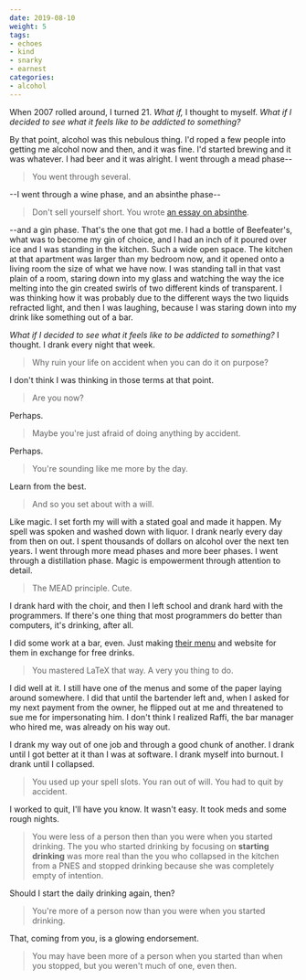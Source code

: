 ```yaml
---
date: 2019-08-10
weight: 5
tags:
- echoes
- kind
- snarky
- earnest
categories:
- alcohol
---
```


When 2007 rolled around, I turned 21. *What if,* I thought to myself. *What if I decided to see what it feels like to be addicted to something?*

By that point, alcohol was this nebulous thing. I'd roped a few people into getting me alcohol now and then, and it was fine. I'd started brewing and it was whatever. I had beer and it was alright. I went through a mead phase--

> You went through several.

--I went through a wine phase, and an absinthe phase--

> Don't sell yourself short. You wrote [an essay on absinthe](https://writing.drab-makyo.com/non-fiction/tasting/new-american-absinthe/).

--and a gin phase. That's the one that got me. I had a bottle of Beefeater's, what was to become my gin of choice, and I had an inch of it poured over ice and I was standing in the kitchen. Such a wide open space. The kitchen at that apartment was larger than my bedroom now, and it opened onto a living room the size of what we have now. I was standing tall in that vast plain of a room, staring down into my glass and watching the way the ice melting into the gin created swirls of two different kinds of transparent. I was thinking how it was probably due to the different ways the two liquids refracted light, and then I was laughing, because I was staring down into my drink like something out of a bar.

*What if I decided to see what it feels like to be addicted to something?* I thought. I drank every night that week.

> Why ruin your life on accident when you can do it on purpose?

I don't think I was thinking in those terms at that point.

> Are you now?

Perhaps.

> Maybe you're just afraid of doing anything by accident.

Perhaps.

> You're sounding like me more by the day.

Learn from the best.

> And so you set about with a will.

Like magic. I set forth my will with a stated goal and made it happen. My spell was spoken and washed down with liquor. I drank nearly every day from then on out. I spent thousands of dollars on alcohol over the next ten years. I went through more mead phases and more beer phases. I went through a distillation phase. Magic is empowerment through attention to detail.

> The MEAD principle. Cute.

I drank hard with the choir, and then I left school and drank hard with the programmers. If there's one thing that most programmers do better than computers, it's drinking, after all.

I did some work at a bar, even. Just making [their menu](/emb-menu.pdf) and website for them in exchange for free drinks.

> You mastered LaTeX that way. A very you thing to do.

I did well at it. I still have one of the menus and some of the paper laying around somewhere. I did that until the bartender left and, when I asked for my next payment from the owner, he flipped out at me and threatened to sue me for impersonating him. I don't think I realized Raffi, the bar manager who hired me, was already on his way out.

I drank my way out of one job and through a good chunk of another. I drank until I got better at it than I was at software. I drank myself into burnout. I drank until I collapsed.

> You used up your spell slots. You ran out of will. You had to quit by accident.

I worked to quit, I'll have you know. It wasn't easy. It took meds and some rough nights.

> You were less of a person then than you were when you started drinking. The you who started drinking by focusing on **starting drinking** was more real than the you who collapsed in the kitchen from a PNES and stopped drinking because she was completely empty of intention.

Should I start the daily drinking again, then?

> You're more of a person now than you were when you started drinking.

That, coming from you, is a glowing endorsement.

> You may have been more of a person when you started than when you stopped, but you weren't much of one, even then.
